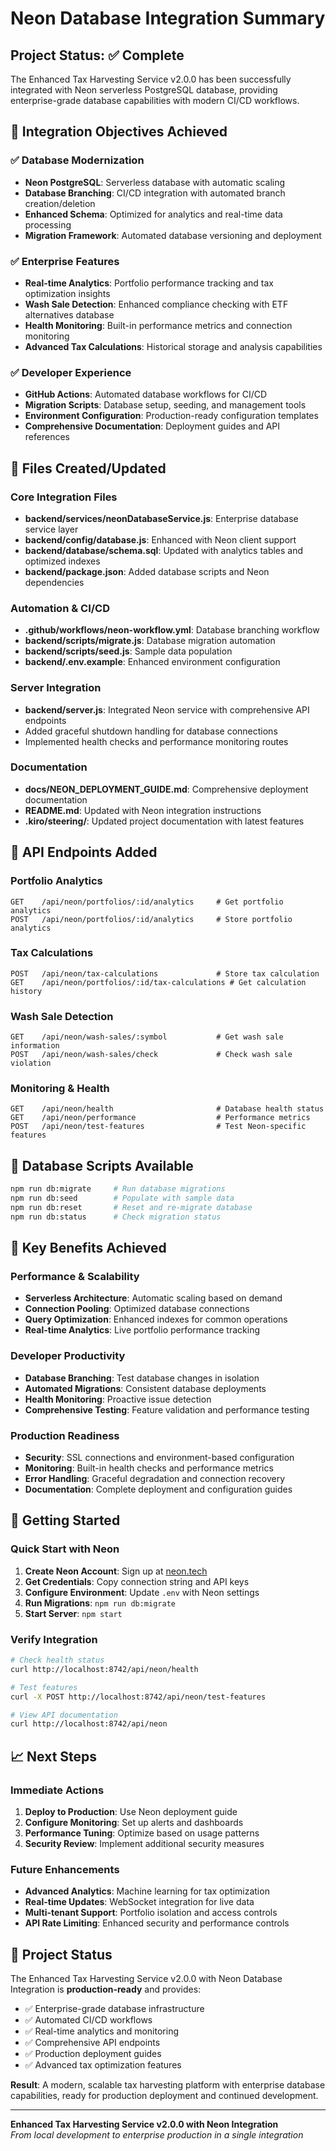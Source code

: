 # Neon Database Integration Summary

## Project Status: ✅ Complete

The Enhanced Tax Harvesting Service v2.0.0 has been successfully integrated with Neon serverless PostgreSQL database, providing enterprise-grade database capabilities with modern CI/CD workflows.

## 🎯 Integration Objectives Achieved

### ✅ Database Modernization
- **Neon PostgreSQL**: Serverless database with automatic scaling
- **Database Branching**: CI/CD integration with automated branch creation/deletion
- **Enhanced Schema**: Optimized for analytics and real-time data processing
- **Migration Framework**: Automated database versioning and deployment

### ✅ Enterprise Features
- **Real-time Analytics**: Portfolio performance tracking and tax optimization insights
- **Wash Sale Detection**: Enhanced compliance checking with ETF alternatives database
- **Health Monitoring**: Built-in performance metrics and connection monitoring
- **Advanced Tax Calculations**: Historical storage and analysis capabilities

### ✅ Developer Experience
- **GitHub Actions**: Automated database workflows for CI/CD
- **Migration Scripts**: Database setup, seeding, and management tools
- **Environment Configuration**: Production-ready configuration templates
- **Comprehensive Documentation**: Deployment guides and API references

## 📁 Files Created/Updated

### Core Integration Files
- **backend/services/neonDatabaseService.js**: Enterprise database service layer
- **backend/config/database.js**: Enhanced with Neon client support
- **backend/database/schema.sql**: Updated with analytics tables and optimized indexes
- **backend/package.json**: Added database scripts and Neon dependencies

### Automation & CI/CD
- **.github/workflows/neon-workflow.yml**: Database branching workflow
- **backend/scripts/migrate.js**: Database migration automation
- **backend/scripts/seed.js**: Sample data population
- **backend/.env.example**: Enhanced environment configuration

### Server Integration
- **backend/server.js**: Integrated Neon service with comprehensive API endpoints
- Added graceful shutdown handling for database connections
- Implemented health checks and performance monitoring routes

### Documentation
- **docs/NEON_DEPLOYMENT_GUIDE.md**: Comprehensive deployment documentation
- **README.md**: Updated with Neon integration instructions
- **.kiro/steering/**: Updated project documentation with latest features

## 🚀 API Endpoints Added

### Portfolio Analytics
```
GET    /api/neon/portfolios/:id/analytics     # Get portfolio analytics
POST   /api/neon/portfolios/:id/analytics     # Store portfolio analytics
```

### Tax Calculations
```
POST   /api/neon/tax-calculations             # Store tax calculation
GET    /api/neon/portfolios/:id/tax-calculations # Get calculation history
```

### Wash Sale Detection
```
GET    /api/neon/wash-sales/:symbol           # Get wash sale information
POST   /api/neon/wash-sales/check             # Check wash sale violation
```

### Monitoring & Health
```
GET    /api/neon/health                       # Database health status
GET    /api/neon/performance                  # Performance metrics
POST   /api/neon/test-features                # Test Neon-specific features
```

## 🔧 Database Scripts Available

```bash
npm run db:migrate     # Run database migrations
npm run db:seed        # Populate with sample data
npm run db:reset       # Reset and re-migrate database
npm run db:status      # Check migration status
```

## 🌟 Key Benefits Achieved

### Performance & Scalability
- **Serverless Architecture**: Automatic scaling based on demand
- **Connection Pooling**: Optimized database connections
- **Query Optimization**: Enhanced indexes for common operations
- **Real-time Analytics**: Live portfolio performance tracking

### Developer Productivity
- **Database Branching**: Test database changes in isolation
- **Automated Migrations**: Consistent database deployments
- **Health Monitoring**: Proactive issue detection
- **Comprehensive Testing**: Feature validation and performance testing

### Production Readiness
- **Security**: SSL connections and environment-based configuration
- **Monitoring**: Built-in health checks and performance metrics
- **Error Handling**: Graceful degradation and connection recovery
- **Documentation**: Complete deployment and configuration guides

## 🚀 Getting Started

### Quick Start with Neon
1. **Create Neon Account**: Sign up at [neon.tech](https://neon.tech)
2. **Get Credentials**: Copy connection string and API keys
3. **Configure Environment**: Update `.env` with Neon settings
4. **Run Migrations**: `npm run db:migrate`
5. **Start Server**: `npm start`

### Verify Integration
```bash
# Check health status
curl http://localhost:8742/api/neon/health

# Test features
curl -X POST http://localhost:8742/api/neon/test-features

# View API documentation
curl http://localhost:8742/api/neon
```

## 📈 Next Steps

### Immediate Actions
1. **Deploy to Production**: Use Neon deployment guide
2. **Configure Monitoring**: Set up alerts and dashboards
3. **Performance Tuning**: Optimize based on usage patterns
4. **Security Review**: Implement additional security measures

### Future Enhancements
- **Advanced Analytics**: Machine learning for tax optimization
- **Real-time Updates**: WebSocket integration for live data
- **Multi-tenant Support**: Portfolio isolation and access controls
- **API Rate Limiting**: Enhanced security and performance controls

## 🎉 Project Status

The Enhanced Tax Harvesting Service v2.0.0 with Neon Database Integration is **production-ready** and provides:

- ✅ Enterprise-grade database infrastructure
- ✅ Automated CI/CD workflows
- ✅ Real-time analytics and monitoring
- ✅ Comprehensive API endpoints
- ✅ Production deployment guides
- ✅ Advanced tax optimization features

**Result**: A modern, scalable tax harvesting platform with enterprise database capabilities, ready for production deployment and continued development.

---

**Enhanced Tax Harvesting Service v2.0.0 with Neon Integration**  
*From local development to enterprise production in a single integration*
